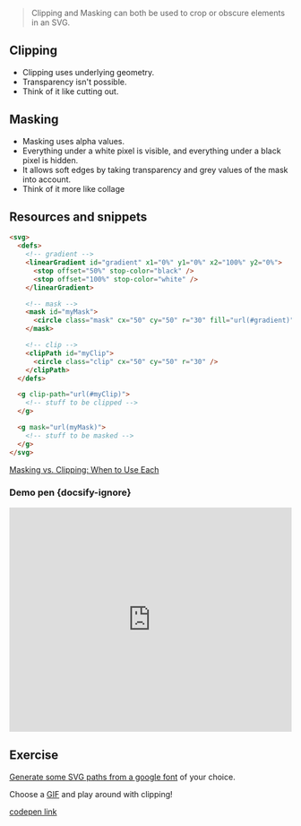 > Clipping and Masking can both be used to crop or obscure elements in an SVG.

## Clipping

- Clipping uses underlying geometry.
- Transparency isn't possible.
- Think of it like cutting out.

## Masking

- Masking uses alpha values.
- Everything under a white pixel is visible, and everything under a black pixel is hidden.
- It allows soft edges by taking transparency and grey values of the mask into account.
- Think of it more like collage

## Resources and snippets

```html
<svg>
  <defs>
    <!-- gradient -->
    <linearGradient id="gradient" x1="0%" y1="0%" x2="100%" y2="0%">
      <stop offset="50%" stop-color="black" />
      <stop offset="100%" stop-color="white" />
    </linearGradient>

    <!-- mask -->
    <mask id="myMask">
      <circle class="mask" cx="50" cy="50" r="30" fill="url(#gradient)" />
    </mask>

    <!-- clip -->
    <clipPath id="myClip">
      <circle class="clip" cx="50" cy="50" r="30" />
    </clipPath>
  </defs>

  <g clip-path="url(#myClip)">
    <!-- stuff to be clipped -->
  </g>

  <g mask="url(myMask)">
    <!-- stuff to be masked -->
  </g>
</svg>
```

[Masking vs. Clipping: When to Use Each](https://css-tricks.com/masking-vs-clipping-use/)

### Demo pen {docsify-ignore}

<iframe height="400" style="width: 100%;" scrolling="no" title="Masking and Clipping" src="https://codepen.io/svganimationworkshop/embed/qBZeMmG?height=265&theme-id=default&default-tab=html,result" frameborder="no" loading="lazy" allowtransparency="true" allowfullscreen="true">
  See the Pen <a href='https://codepen.io/svganimationworkshop/pen/qBZeMmG'>Masking and Clipping</a> by SVG-workshops
  (<a href='https://codepen.io/svganimationworkshop'>@svganimationworkshop</a>) on <a href='https://codepen.io'>CodePen</a>.
</iframe>

## Exercise

[Generate some SVG paths from a google font](https://danmarshall.github.io/google-font-to-svg-path/) of your choice.

Choose a [GIF](https://giphy.com/) and play around with clipping!

[codepen link ](https://codepen.io/svganimationworkshop/pen/dyMBdMR)
